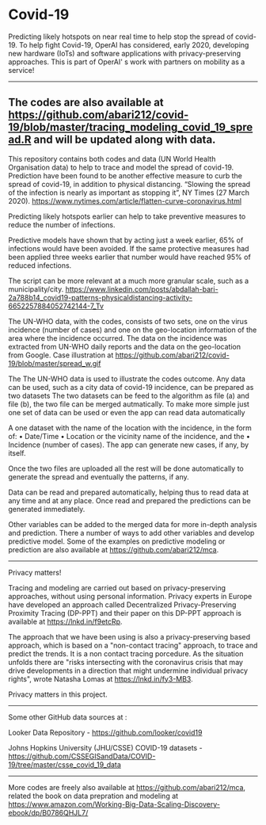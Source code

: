 # Covid-19

Predicting likely hotspots on near real time to help stop the spread of covid-19. 
To help fight Covid-19, OperAI has considered, early 2020, developing new hardware (IoTs) and software applications with privacy-preserving approaches.
This is part of OperAI' s work with partners on mobility as a service!

-------------------
The codes are also available at https://github.com/abari212/covid-19/blob/master/tracing_modeling_covid_19_spread.R and will be updated along with data.
-------------------

This repository contains both codes and data (UN World Health Organisation data) to help to trace and model the spread of covid-19. Prediction have been found to be another effective measure to curb the spread of covid-19, in addition to physical distancing.  “Slowing the spread of the infection is nearly as important as stopping it”, NY Times (27 March 2020). https://www.nytimes.com/article/flatten-curve-coronavirus.html

Predicting likely hotspots earlier can help to take preventive measures to reduce the number of infections. 

​Predictive models have shown that by acting just a week earlier, 65% of infections would have been avoided. If the same protective measures had been applied three weeks earlier that number would have reached 95% of reduced infections.

The script can be more relevant at a much more granular scale, such as a municipality/city. 
https://www.linkedin.com/posts/abdallah-bari-2a788b14_covid19-patterns-physicaldistancing-activity-6652257884052742144-7_Tv

The UN-WHO data, with the codes, consists of two sets, one on the virus incidence (number of cases) and one on the geo-location information of the area where the incidence occurred. The data on the incidence was extracted from UN-WHO daily reports and the data on the geo-location from Google. Case illustration at https://github.com/abari212/covid-19/blob/master/spread_w.gif

The The UN-WHO data is used to illustrate the codes outcome. 
Any data can be used, such as a city data of covid-19 incidence, can be prepared as two datasets 
The two datasets can be feed to the algorithm as file (a) and file (b), the two file can be merged autmatically.
To make more simple just one set of data can be used or even the app can read data automatically 

A one dataset with the name of the location with the incidence, in the form of: 
•	Date/Time
•	Location or the vicinity name of the incidence, and the
•	Incidence (number of cases). The app can generate new cases, if any, by itself.

Once the two files are uploaded all the rest will be done automatically to generate the spread and eventually the patterns, if any.

Data can be read and prepared automatically, helping thus to read data at any time and at any place. Once read and prepared the predictions can be generated immediately.  
 
Other variables can be added to the merged data for more in-depth analysis and prediction. 
There a number of ways to add other variables and develop predictive model. 
Some of the examples on predictive modeling or prediction are also available at https://github.com/abari212/mca. 
 
--------
Privacy matters!

Tracing and modeling are carried out based on privacy-preserving approaches, without using personal information. Privacy experts in Europe have developed an approach called Decentralized Privacy-Preserving Proximity Tracing (DP-PPT) and their paper on this DP-PPT approach is available at https://lnkd.in/f9etcRp.

The approach that we have been using is also a privacy-preserving based approach, which is based on a "non-contact tracing" approach, to trace and predict the trends. It is a non contact tracing porcedure. As the situation unfolds there are "risks intersecting with the coronavirus crisis that may drive developments in a direction that might undermine individual privacy rights", wrote Natasha Lomas at https://lnkd.in/fy3-MB3. 

Privacy matters in this project.


------------
Some other GitHub data sources at : 

Looker Data Repository - https://github.com/looker/covid19

Johns Hopkins University (JHU/CSSE) COVID-19 datasets - https://github.com/CSSEGISandData/COVID-19/tree/master/csse_covid_19_data


---------------------------------------------------
More codes are freely also available at https://github.com/abari212/mca, 
related the book on data prepration and modeling at https://www.amazon.com/Working-Big-Data-Scaling-Discovery-ebook/dp/B0786QHJL7/
